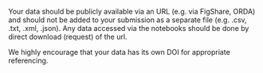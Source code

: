 Your data should be publicly available via an URL (e.g. via FigShare, ORDA) and should not be added to your submission as a separate file (e.g. .csv, .txt, .xml, .json).
Any data accessed via the notebooks should be done by direct download (request) of the url.

We highly encourage that your data has its own DOI for appropriate referencing.
